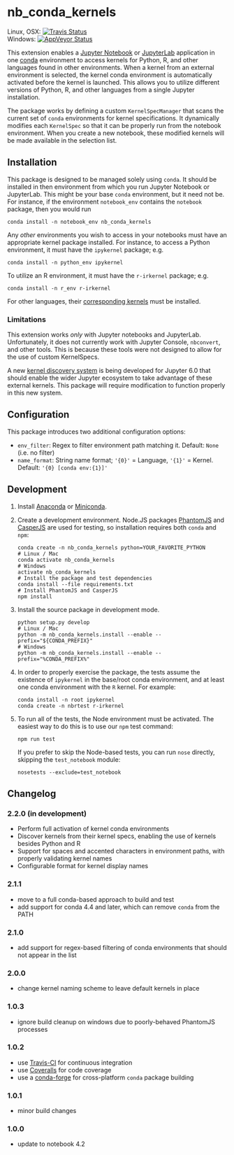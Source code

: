# nb_conda_kernels

Linux, OSX: [![Travis Status](https://travis-ci.org/Anaconda-Platform/nb_conda_kernels.svg?branch=master)](https://travis-ci.org/Anaconda-Platform/nb_conda_kernels)<br/>
Windows: [![AppVeyor Status](https://ci.appveyor.com/api/projects/status/l7xae7sy64yu3wb0/branch/master?svg=true)](https://ci.appveyor.com/project/mcg1969/nb-conda-kernels-33m0q/branch/master)

This extension enables a [Jupyter Notebook](http://jupyter.org)
or [JupyterLab](https://jupyterlab.readthedocs.io/en/stable/)
application in one [conda](https://conda.io/docs/)
environment to access kernels for Python, R, and other languages
found in other environments. When a kernel from an external environment is selected, the kernel conda environment is
automatically activated before the kernel is launched.
This allows you to utilize different versions of Python, R,
and other languages from a single Jupyter installation.

The package works by defining a custom `KernelSpecManager` that
scans the current set of `conda` environments for kernel
specifications. It dynamically modifies each `KernelSpec`
so that it can be properly run from the notebook environment.
When you create a new notebook, these modified kernels
will be made available in the selection list.

## Installation

This package is designed to be managed solely using `conda`.
It should be installed in then environment from which
you run Jupyter Notebook or JupyterLab. This might be your base
`conda` environment, but it need not be. For instance,
if the environment `notebook_env` contains the `notebook`
package, then you would run

```shell
conda install -n notebook_env nb_conda_kernels
```

Any _other_ environments you wish to access in your
notebooks must have an appropriate kernel
package installed. For instance, to access a Python
environment, it must have the `ipykernel` package; e.g.

```shell
conda install -n python_env ipykernel
```

To utilize an R environment, it must have the `r-irkernel` package; e.g.

```shell
conda install -n r_env r-irkernel
```

For other languages, their [corresponding kernels](https://github.com/jupyter/jupyter/wiki/Jupyter-kernels)
must be installed.

### Limitations

This extension works _only_ with Jupyter notebooks and
JupyterLab. Unfortunately, it does not currently work with
Jupyter Console, `nbconvert`, and other tools. This is because
these tools were not designed to allow for the use of custom
KernelSpecs.

A new [kernel discovery system](https://jupyter-client.readthedocs.io/en/latest/kernel_providers.html)
is being developed for Jupyter 6.0 that should enable the
wider Jupyter ecosystem to take advantage of these external
kernels. This package will require modification to
function properly in this new system.

## Configuration

This package introduces two additional configuration options:

- `env_filter`: Regex to filter environment path matching it. Default: `None` (i.e. no filter)
- `name_format`: String name format; `'{0}'` = Language, `'{1}'` = Kernel. Default: `'{0} [conda env:{1}]'`

## Development

1. Install [Anaconda](https://www.anaconda.com/download/) or
   [Miniconda](https://conda.io/miniconda.html).

2. Create a development environment. Node.JS packages
   [PhantomJS](http://phantomjs.org) and
   [CasperJS](http://casperjs.org) are used for testing,
   so installation requires both `conda` and `npm`:

   ```shell
   conda create -n nb_conda_kernels python=YOUR_FAVORITE_PYTHON
   # Linux / Mac
   conda activate nb_conda_kernels
   # Windows
   activate nb_conda_kernels
   # Install the package and test dependencies
   conda install --file requirements.txt
   # Install PhantomJS and CasperJS
   npm install
   ```

3. Install the source package in development mode.

   ```shell
   python setup.py develop
   # Linux / Mac
   python -m nb_conda_kernels.install --enable --prefix="${CONDA_PREFIX}"
   # Windows
   python -m nb_conda_kernels.install --enable --prefix="%CONDA_PREFIX%"
   ```

4. In order to properly exercise the package, the
   tests assume the existence of `ipykernel` in the
   base/root conda environment, and at least one conda
   environment with the `R` kernel. For example:

   ```shell
   conda install -n root ipykernel
   conda create -n nbrtest r-irkernel
   ```

5. To run all of the tests, the Node environment must be
   activated. The easiest way to do this is to use our
   `npm` test command:

   ```shell
   npm run test
   ```

   If you prefer to skip the Node-based tests, you can run
   `nose` directly, skipping the `test_notebook` module:

   ```
   nosetests --exclude=test_notebook
   ```

## Changelog

### 2.2.0 (in development)

- Perform full activation of kernel conda environments
- Discover kernels from their kernel specs, enabling the use
  of kernels besides Python and R
- Support for spaces and accented characters in environment
  paths, with properly validating kernel names
- Configurable format for kernel display names

### 2.1.1

- move to a full conda-based approach to build and test
- add support for conda 4.4 and later, which can remove `conda` from the PATH

### 2.1.0

- add support for regex-based filtering of conda environments that should not appear in the list

### 2.0.0

- change kernel naming scheme to leave default kernels in place

### 1.0.3

- ignore build cleanup on windows due to poorly-behaved PhantomJS processes

### 1.0.2

- use [Travis-CI](https://travis-ci.org/Anaconda-Platform/nb_conda_kernels) for continuous integration
- use [Coveralls](https://coveralls.io/github/Anaconda-Platform/nb_conda_kernels) for code coverage
- use a [conda-forge](https://github.com/conda-forge/nb_conda_kernels-feedstock) for cross-platform `conda` package building

### 1.0.1

- minor build changes

### 1.0.0

- update to notebook 4.2
